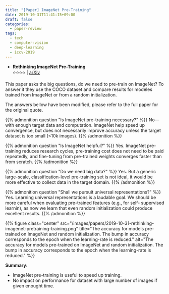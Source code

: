 ```yaml
---
title: "[Paper] ImageNet Pre-Training"
date: 2019-10-31T11:41:15+09:00
draft: false
categories:
  - paper-review
tags:
  - tech
  - computer-vision
  - deep-learning
  - iccv-2019
---
```


- **Rethinking ImageNet Pre-Training**<br/>
⭐️️️️️️⭐️️️️⭐️️️️️️⭐️️️️️️ | [arXiv](https://arxiv.org/abs/1811.08883)

This paper asks the big questions, do we need to pre-train on ImageNet? To answer it they use the COCO dataset and compare results for modeles trained from ImageNet or from a random initialization.

The answers bellow have been modified, please refer to the full paper for the original quote.

{{% admonition question "Is ImageNet pre-training necessary?" %}}
No—with enough target data and computation. ImageNet help speed up convergence, but does not necessarily improve accuracy unless the target dataset is too small (<10k images).
{{% /admonition %}}

{{% admonition question "Is ImageNet helpful?" %}}
Yes. ImageNet pre-training reduces research cycles, pre-training cost does not need to be paid repeatedly, and fine-tuning from pre-trained weights converges faster than from scratch.
{{% /admonition %}}

{{% admonition question "Do we need big data?" %}}
Yes. But a generic large-scale, classification-level pre-training set is not ideal, it would be more effective to collect data in the target domain.
{{% /admonition %}}

{{% admonition question "Shall we pursuit universal representations?" %}}
Yes. Learning universal representations is a laudable goal. We should be more careful when evaluating pre-trained features (e.g., for self- supervised learnin), as now we learn that even random initialization could produce excellent results.
{{% /admonition %}}

{{% figure class="center" src="/images/papers/2019-10-31-rethinking-imagenet-pretraining-training.png" title="The accuracy for models pre-trained on ImageNet and random initialization. The bump in accuracy corresponds to the epoch when the learning-rate is reduced." alt="The accuracy for models pre-trained on ImageNet and random initialization. The bump in accuracy corresponds to the epoch when the learning-rate is reduced." %}}

**Summary:**

- ImageNet pre-training is useful to speed up training.
- No impact on performance for dataset with large number of images if given enought time.
